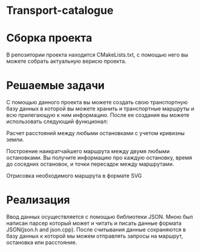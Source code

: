 # Transport-catalogue

# Сборка проекта
В репозитории проекта находится CMakeLists.txt, с помощью него вы можете собрать актуальную верисю проекта.

# Решаемые задачи
С помощью данного проекта вы можете создать свою транспортную базу данных в которой вы можете хранить и транспортные маршруты и всю прилегающую к ним информацию. После ее создания вы можете использовать следующий функционал: 

Расчет расстояний между любыми остановками с учетом кривизны земли.  

Построение наикратчайшего маршрута между двумя любыми остановками. Вы получите информацию про каждую остановку, время до соседних остановок, и точки пересадок между маршрутами.

Отрисовка необходимого маршрута в формате SVG

# Реализация
Ввод данных осуществляется с помощью библиотеки JSON. Мною был написан парсер который может и читать и писать данные формата JSON(json.h and json.cpp). После считывания данные сохраняются в базу данных к которой мы можем отправлять запросы на маршрут, остановка или расстояние.
